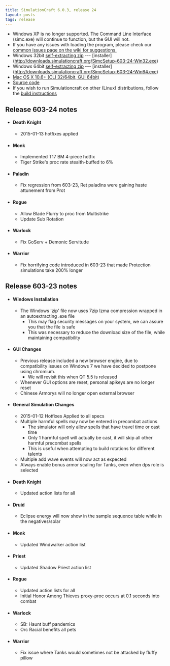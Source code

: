 ```yaml
---
title: SimulationCraft 6.0.3, release 24
layout: posts
tags: release
---
```

* Windows XP is no longer supported. The Command Line Interface (simc.exe) will continue to function, but the GUI will not.
* If you have any issues with loading the program, please check our [common issues page on the wiki for suggestions.](http://code.google.com/p/simulationcraft/wiki/CommonIssues)
* Windows 32bit [self-extracting zip](http://downloads.simulationcraft.org/simc-603-24-win32.exe) ---  [installer] (http://downloads.simulationcraft.org/SimcSetup-603-24-Win32.exe)
* Windows 64bit [self-extracting zip](http://downloads.simulationcraft.org/simc-603-24-win64.exe) ---  [installer] (http://downloads.simulationcraft.org/SimcSetup-603-24-Win64.exe)
* [Mac OS X 10.6+ (CLI 32/64bit, GUI 64bit)](http://downloads.simulationcraft.org/simc-603-24-osx-x86.dmg)
* [Source code](http://downloads.simulationcraft.org/simc-603-24-source.zip)
* If you wish to run Simulationcraft on other (Linux) distributions, follow the [build instructions](http://code.google.com/p/simulationcraft/wiki/HowToBuild)
## Release 603-24 notes
* #### Death Knight
  * 2015-01-13 hotfixes applied
* #### Monk
  * Implemented T17 BM 4-piece hotfix
  * Tiger Strike's proc rate stealth-buffed to 6%
* #### Paladin
  * Fix regression from 603-23, Ret paladins were gaining haste attunement from Prot
* #### Rogue
  * Allow Blade Flurry to proc from Multistrike
  * Update Sub Rotation
* #### Warlock
  * Fix GoServ + Demonic Servitude
* #### Warrior
  * Fix horrifying code introduced in 603-23 that made Protection simulations take 200% longer
  
## Release 603-23 notes
* #### Windows Installation
  * The Windows 'zip' file now uses 7zip lzma compression wrapped in an autoextracting .exe file
    * This may flag security messages on your system, we can assure you that the file is safe
    * This was necessary to reduce the download size of the file, while maintaining compatibility
* #### GUI Changes
  * Previous release included a new browser engine, due to compatibility issues on Windows 7 we have decided to postpone using chromium.
    * We will revisit this when QT 5.5 is released
  * Whenever GUI options are reset, personal apikeys are no longer reset
  * Chinese Armorys will no longer open external browser
* #### General Simulation Changes
  * 2015-01-12 Hotfixes Applied to all specs
  * Multiple harmful spells may now be entered in precombat actions
    * The simulator will only allow spells that have travel time or cast time
    * Only 1 harmful spell will actually be cast, it will skip all other harmful precombat spells
    * This is useful when attempting to build rotations for different talents
  * Multiple add wave events will now act as expected
  * Always enable bonus armor scaling for Tanks, even when dps role is selected
* #### Death Knight
  * Updated action lists for all
* #### Druid
  * Eclipse energy will now show in the sample sequence table while in the negatives/solar
* #### Monk
  * Updated Windwalker action list
* #### Priest
  * Updated Shadow Priest action list
* #### Rogue
  * Updated action lists for all
  * Initial Honor Among Thieves proxy-proc occurs at 0.1 seconds into combat
* #### Warlock
  * SB: Haunt buff pandemics
  * Orc Racial benefits all pets
* #### Warrior
  * Fix issue where Tanks would sometimes not be attacked by fluffy pillow